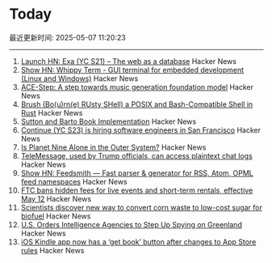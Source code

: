 # Today

最近更新时间: 2025-05-07 11:20:23

--- 
1. [Launch HN: Exa (YC S21) – The web as a database](https://news.ycombinator.com/item?id=43906841) Hacker News
2. [Show HN: Whippy Term - GUI terminal for embedded development (Linux and Windows)](https://whippyterm.com) Hacker News
3. [ACE-Step: A step towards music generation foundation model](https://github.com/ace-step/ACE-Step) Hacker News
4. [Brush (Bo(u)rn(e) RUsty SHell) a POSIX and Bash-Compatible Shell in Rust](https://github.com/reubeno/brush) Hacker News
5. [Sutton and Barto Book Implementation](https://github.com/ivanbelenky/RL) Hacker News
6. [Continue (YC S23) is hiring software engineers in San Francisco](https://www.ycombinator.com/companies/continue/jobs/smcxRnM-software-engineer) Hacker News
7. [Is Planet Nine Alone in the Outer System?](https://www.centauri-dreams.org/2025/05/06/is-planet-nine-alone-in-the-outer-system/) Hacker News
8. [TeleMessage, used by Trump officials, can access plaintext chat logs](https://micahflee.com/despite-misleading-marketing-israeli-company-telemessage-used-by-trump-officials-can-access-plaintext-chat-logs/) Hacker News
9. [Show HN: Feedsmith — Fast parser & generator for RSS, Atom, OPML feed namespaces](https://github.com/macieklamberski/feedsmith) Hacker News
10. [FTC bans hidden fees for live events and short-term rentals, effective May 12](https://techcrunch.com/2025/05/05/ftc-bans-hidden-fees-for-live-events-and-short-term-rentals-effective-may-12/) Hacker News
11. [Scientists discover new way to convert corn waste to low-cost sugar for biofuel](https://news.wsu.edu/press-release/2025/05/06/scientists-discover-a-new-way-to-convert-corn-waste-into-low-cost-sugar-for-biofuel/) Hacker News
12. [U.S. Orders Intelligence Agencies to Step Up Spying on Greenland](https://www.wsj.com/world/greenland-spying-us-intelligence-809c4ef2) Hacker News
13. [iOS Kindle app now has a ‘get book’ button after changes to App Store rules](https://www.theverge.com/news/661719/amazon-app-ios-apple-iphone-ipad-kindle-buy-books) Hacker News
